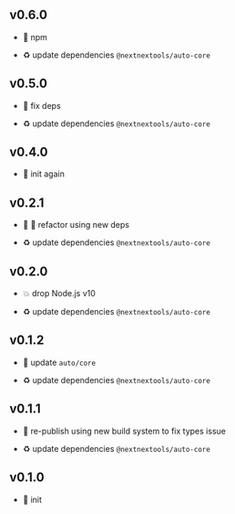 ## v0.6.0

* 🌱 npm

* ♻️ update dependencies `@nextnextools/auto-core`

## v0.5.0

* 🌱 fix deps

* ♻️ update dependencies `@nextnextools/auto-core`

## v0.4.0

* 🐣 init again

## v0.2.1

* 🐞 🐞 refactor using new deps

* ♻️ update dependencies `@nextnextools/auto-core`

## v0.2.0

* 💥 drop Node.js v10

* ♻️ update dependencies `@nextnextools/auto-core`

## v0.1.2

* 🐞 update `auto/core`

* ♻️ update dependencies `@nextnextools/auto-core`

## v0.1.1

* 🐞 re-publish using new build system to fix types issue

* ♻️ update dependencies `@nextnextools/auto-core`

## v0.1.0

* 🐣 init
